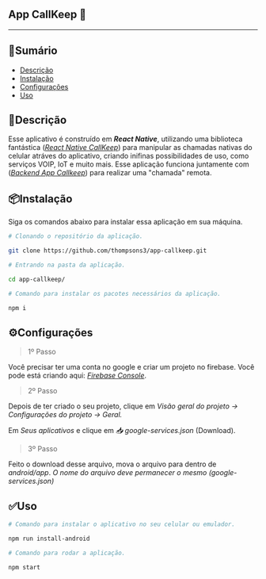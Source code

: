 ## App CallKeep 📱

---

## 📝Sumário

- [Descrição](#📖Descrição)
- [Instalação](#📦Instalação)
- [Configurações](#⚙Configurações)
- [Uso](#✅Uso)

##

## 📖Descrição

Esse aplicativo é construído em **_React Native_**, utilizando uma biblioteca fantástica (_[React Native CallKeep](https://github.com/react-native-webrtc/react-native-callkeep)_) para manipular as chamadas nativas do celular atráves do aplicativo, criando inifinas possibilidades de uso, como serviços VOIP, IoT e muito mais. Esse aplicação funciona juntamente com (_[Backend App Callkeep](https://github.com/thompsons3/backend-app-callkeep.git)_) para realizar uma "chamada" remota.

##

## 📦Instalação

Siga os comandos abaixo para instalar essa aplicação em sua máquina.

```bash
# Clonando o repositório da aplicação.

git clone https://github.com/thompsons3/app-callkeep.git
```

```bash
# Entrando na pasta da aplicação.

cd app-callkeep/
```

```bash
# Comando para instalar os pacotes necessários da aplicação.

npm i
```

##

## ⚙Configurações

> 1º Passo

Você precisar ter uma conta no google e criar um projeto no firebase. Você pode está criando aqui: _[Firebase Console](https://console.firebase.google.com/)_.

> 2º Passo

Depois de ter criado o seu projeto, clique em _Visão geral do projeto -> Configurações do projeto -> Geral._

Em _Seus aplicativos_ e clique em _📥 google-services.json_ (Download).

> 3º Passo

Feito o download desse arquivo, mova o arquivo para dentro de _android/app_. *O nome do arquivo deve permanecer o mesmo (google-services.json)*

##

## ✅Uso

```bash
# Comando para instalar o aplicativo no seu celular ou emulador.

npm run install-android
```

```bash
# Comando para rodar a aplicação.

npm start
```
